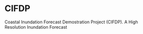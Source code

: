 # CIFDP
Coastal Inundation Forecast Demostration Project (CIFDP). A High Resolution Inundation Forecast

